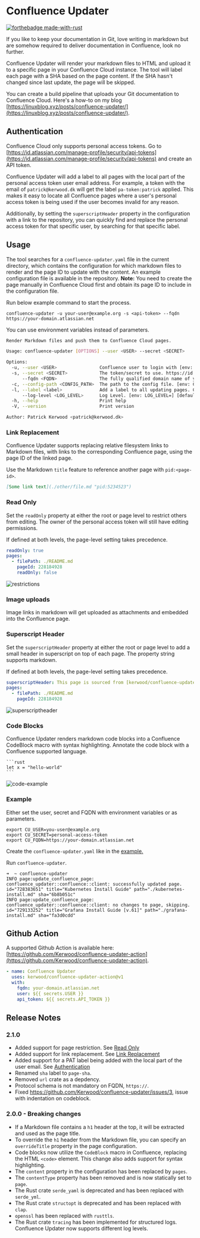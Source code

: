 # Confluence Updater

[![forthebadge made-with-rust](http://ForTheBadge.com/images/badges/made-with-rust.svg)](https://www.rust-lang.org/)

If you like to keep your documentation in Git, love writing in markdown but are somehow required to deliver documentation in Confluence, look no further.

Confluence Updater will render your markdown files to HTML and upload it to a specific page in your Confluence Cloud instance. The tool will label each page with a SHA based on the page content. If the SHA hasn't changed since last update, the page will be skipped.

You can create a build pipeline that uploads your Git documentation to Confluence Cloud. Here's a how-to on my blog [https://linuxblog.xyz/posts/confluence-updater/](https://linuxblog.xyz/posts/confluence-updater/).

## Authentication
Confluence Cloud only supports personal access tokens. 
Go to [https://id.atlassian.com/manage-profile/security/api-tokens](https://id.atlassian.com/manage-profile/security/api-tokens) and create an API token.

Confluence Updater will add a label to all pages with the local part of the personal access token user email address. For example, a token with the email of `patrick@kerwood.dk` will get the label `pa-token:patrick` applied.
This makes it easy to locate all Confluence pages where a user's personal access token is being used if the user becomes invalid for any reason.

Additionally, by setting the `superscriptHeader` property in the configuration with a link to the repository, you can quickly find and replace the personal access token for that specific user, by searching for that specific label.

## Usage
The tool searches for a `confluence-updater.yaml` file in the current directory, which contains the configuration for which markdown files to render and the page ID to update with the content. An example configuration file is available in the repository. **Note:** You need to create the page manually in Confluence Cloud first and obtain its page ID to include in the configuration file.

Run below example command to start the process.

```
confluence-updater -u your-user@example.org -s <api-token> --fqdn https://your-domain.atlassian.net
```

You can use environment variables instead of parameters.

```sh
Render Markdown files and push them to Confluence Cloud pages.

Usage: confluence-updater [OPTIONS] --user <USER> --secret <SECRET>

Options:
  -u, --user <USER>                Confluence user to login with [env: CU_USER=]
  -s, --secret <SECRET>            The token/secret to use. https://id.atlassian.com/manage-profile/security/api-tokens [env: CU_SECRET=]
      --fqdn <FQDN>                The fully qualified domain name of your Atlassian Cloud. [env: CU_FQDN=]
  -c, --config-path <CONFIG_PATH>  The path to the config file. [env: CU_CONFIG_PATH=] [default: ./confluence-updater.yaml]
  -l, --label <label>              Add a label to all updating pages. Can be used multiple times.
      --log-level <LOG_LEVEL>      Log Level. [env: LOG_LEVEL=] [default: info] [possible values: trace, debug, info, warn, error]
  -h, --help                       Print help
  -V, --version                    Print version

Author: Patrick Kerwood <patrick@kerwood.dk>
```
### Link Replacement
Confluence Updater supports replacing relative filesystem links to Markdown files, with links to the corresponding Confluence page, using the page ID of the linked page.

Use the Markdown `title` feature to reference another page with `pid:<page-id>`.
```md
[Some link text](./other/file.md "pid:5234523")
```

### Read Only
Set the `readOnly` property at either the root or page level to restrict others from editing. The owner of the personal access token will still have editing permissions.

If defined at both levels, the page-level setting takes precedence.

```yaml
readOnly: true
pages:
  - filePath: ./README.md
    pageId: 228184928
    readOnly: false
```

![restrictions](./images/restrictions.png)

### Image uploads
Image links in markdown will get uploaded as attachments and embedded into the Confluence page.


### Superscript Header
Set the `superscriptHeader` property at either the root or page level to add a small header in superscript on top of each page. The property string supports markdown.

If defined at both levels, the page-level setting takes precedence.

```yaml
superscriptHeader: This page is sourced from [kerwood/confluence-updater](https://github.com/Kerwood/confluence-updater)
pages:
  - filePath: ./README.md
    pageId: 228184928
```
![superscriptheader](./images/superscriptheader.png)

### Code Blocks
Confluence Updater renders markdown code blocks into a Confluence CodeBlock macro with syntax highlighting. Annotate the code block with a Confluence supported language.
````
```rust
let x = "hello-world"
```
````

![code-example](./images/code-example.png)

### Example

Either set the user, secret and FQDN with environment variables or as parameters.

```
export CU_USER=you-user@example.org
export CU_SECRET=personal-access-token
export CU_FQDN=https://your-domain.atlassian.net
```

Create the `confluence-updater.yaml` like in the [example.](https://github.com/Kerwood/confluence-updater/blob/main/confluence-updater.yaml)

Run `confluence-updater`.

```
➜  ~ confluence-updater
INFO page:update_confluence_page: confluence_updater::confluence::client: successfully updated page. id="728383651" title="Kubernetes Install Guide" path="./kubernetes-install.md" sha="6b8b051c"
INFO page:update_confluence_page: confluence_updater::confluence::client: no changes to page, skipping. id="729133252" title="Grafana Install Guide [v.61]" path="./grafana-install.md" sha="fa3d0cdd"
```

## Github Action

A supported Github Action is available here: [https://github.com/Kerwood/confluence-updater-action](https://github.com/Kerwood/confluence-updater-action). 

```yaml
- name: Confluence Updater
  uses: kerwood/confluence-updater-action@v1
  with:
    fqdn: your-domain.atlassian.net
    user: ${{ secrets.USER }}
    api_token: ${{ secrets.API_TOKEN }}
```

## Release Notes

### 2.1.0
- Added support for page restriction. See [Read Only](#read-only)
- Added support for link replacement. See [Link Replacement](#link-replacement)
- Added support for a PAT label being added with the local part of the user email. See [Authentication](#authentication)
- Renamed `sha` label to `page-sha`.
- Removed `url` crate as a depdency.
- Protocol schema is not mandatory on FQDN, `https://`.
- Fixed https://github.com/Kerwood/confluence-updater/issues/3, issue with indentation on codeblock.

### 2.0.0 - Breaking changes 
- If a Markdown file contains a `h1` header at the top, it will be extracted and used as the page title.
- To override the `h1` header from the Markdown file, you can specify an `overrideTitle` property in the page configuration.
- Code blocks now utilize the `CodeBlock` macro in Confluence, replacing the HTML `<code>` element. This change also adds support for syntax highlighting.
- The `content` property in the configuration has been replaced by `pages`.
- The `contentType` property has been removed and is now statically set to `page`.
- The Rust crate `serde_yaml` is deprecated and has been replaced with `serde_yml`.
- The Rust crate `structopt` is deprecated and has been replaced with `clap`.
- `openssl` has been replaced with `rusttls`. 
- The Rust crate `tracing` has been implemented for structured logs. Confluence Updater now supports different log levels.
